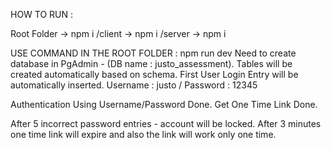 HOW TO RUN :

Root Folder -> npm i
/client -> npm i
/server -> npm i

USE COMMAND IN THE ROOT FOLDER : npm run dev
Need to create database in PgAdmin - (DB name : justo_assessment). Tables will be created automatically based on schema.
First User Login Entry will be automatically inserted. Username : justo / Password : 12345

Authentication Using Username/Password Done. 
Get One Time Link Done.

After 5 incorrect password entries - account will be locked.
After 3 minutes one time link will expire and also the link will work only one time.
